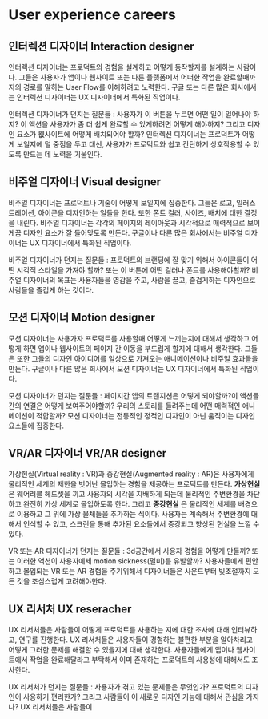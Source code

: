 # User experience careers 

## 인터렉션 디자이너 Interaction designer

인터랙션 디자이너는 프로덕트의 경험을 설계하고 어떻게 동작할지를 설계하는 사람이다. 그들은  사용자가 앱이나 웹사이트 또는 다른 플랫폼에서 어떠한 작업을 완료할때까지의 경로를 말하는 User Flow를 이해하려고 노력한다. 구글 또는 다른 많은 회사에서는 인터렉션 디자이너는 UX 디자이너에서 특화된 직업이다. 

인터렉션 디자이너가 던지는 질문들 : 사용자가 이 버튼을 누르면 어떤 일이 일어나야 하지? 이 액션을 사용자가 좀 더 쉽게 완료할 수 있게하려면 어떻게 해야하지? 그리고 디자인 요소가 웺사이트에 어떻게 배치되어야 할까? 인터렉션 디자이너는 프로덕트가 어떻게 보일지에 덜 중점을 두고 대신, 사용자가 프로덕트와 쉽고 간단하게 상호작용할 수 있도록 만드는 데 노력을 기울인다. 

## 비주얼 디자이너 Visual designer

비주얼 디자이너는 프로덕트나 기술이 어떻게 보일지에 집중한다. 그들은 로고, 일러스트레이션, 아이콘을 디자인하는 일들을 한다. 또한 폰트 컬러, 사이즈, 배치에 대한 결정을 내린다. 비주얼 디자이너는 각각의 페이지의 레이아웃과 시각적으로 매력적으로 보이게끔 디자인 요소가 잘 들어맞도록 만든다. 구글이나 다른 많은 회사에서는 비주얼 디자이너는 UX 디자이너에서 특화된 직업이다.

비주얼 디자이너가 던지는 질문들 : 프로덕트의 브랜딩에 잘 맞기 위해서 아이콘들이 어떤 시각적 스타일을 가져야 할까? 또는 이 버튼에 어떤 컬러나 폰트를 사용해야할까? 비주얼 디자이너의 목표는 사용자들을 영감을 주고, 사람을 끌고, 즐겁게하는 디자인으로 사람들을 즐겁게 하는 것이다. 

## 모션 디자이너 Motion designer

모션 디자이너는 사용가자 프로덕트를 사용할때 어떻게 느끼는지에 대해서 생각하고 어떻게 하면 앱이나 웹사이트의 페이지 간 이동을 부드럽게 할지에 대해서 생각한다. 그들은 또한 그들의 디자인 아이디어를 일상으로 가져오는 애니메이션이나 비주얼 효과들을 만든다. 구글이나 다른 많은 회사에서 모션 디자이너는 UX 디자이너에서 특화된 직업이다.

모션 디자이너가 던지는 질문들 : 페이지간 앱의 트랜지션은 어떻게 되야할까?이 액션들 간의 연결은 어떻게 보여주어야할까?  우리의 스토리를 들려주는데 어떤 매력적인 애니메이션이 적합할까? 모션 디자이너는 전통적인 정적인 디자인이 아닌 움직이는 디자인 요소들에 집중한다. 


## VR/AR 디자이너 VR/AR designer

가상현실(Virtual reality : VR)과 증강현실(Augmented reality : AR)은 사용자에게 물리적인 세계의 제한을 벗어난 몰입하는 경험을 제공하는 프로덕트를 만든다. __가상현실__ 은 웨어러블 헤드셋을 끼고 사용자의 시각을 지배하게 되는데 물리적인 주변환경을 차단하고 완전히 가상 세계로 몰입하도록 한다. 
그리고 __증강현실__ 은 물리적인 세계를 배경으로 이용하고 그 위에 가상 물체들을 추가하는 식이다. 사용자는 계속해서 주변환경에 대해서 인식할 수 있고, 스크린을 통해 추가된 요소들에서 증강되고 향상된 현실을 느낄 수 있다. 

VR 또는 AR 디자이너가 던지는 질문들 : 3d공간에서 사용자 경험을 어떻게 만들까? 또는 이러한 액션이 사용자에세 motion sickness(멀미)를 유발할까? 사용자들에게 편안하고 몰입되는 VR 또는 AR 경험을 주기위해서 디자이너들은 사운드부터 빛조절까지 모든 것을 조심스럽게 고려해야한다. 


## UX 리서처 UX reseracher

UX 리서처들은 사람들이 어떻게 프로덕트를 사용하는 지에 대한 조사에 대해 인터뷰하고, 연구를 진행한다. UX 리서처들은 사용자들이 경험하는 불편한 부분을 알아차리고 어떻게 그러한 문제를 해결할 수 있을지에 대해 생각한다. 사용자들에게 앱이나 웹사이트에서 작업을 완료해달라고 부탁해서 이미 존재하는 프로덕트의 사용성에 대해서도 조사한다.

UX 리서처가 던지는 질문들 : 사용자가 겪고 있는 문제들은 무엇인가? 프로덕트의 디자인이 사용하기 편리한가? 그리고 사람들이 이 새로운 디자인 기능에 대해서 관심을 가지나? UX 리서처들은 사람들이